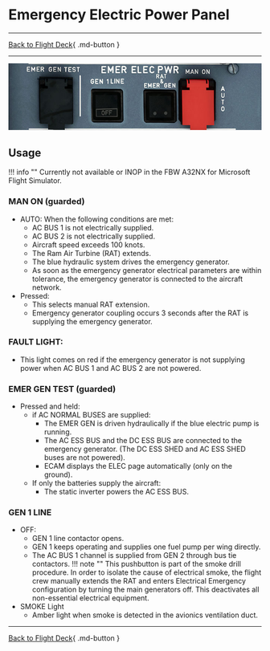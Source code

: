 # Emergency Electric Power Panel

---

[Back to Flight Deck](../index.md){ .md-button }

---

![Emergency Electric Power Panel Panel](../../../assets/a32nx-briefing/overhead-panel/Emergency-electrical.jpg "Emergency Electric Power Panel")

## Usage

!!! info ""
    Currently not available or INOP in the FBW A32NX for Microsoft Flight Simulator.

### MAN ON (guarded)

- AUTO: When the following conditions are met:
    - AC BUS 1 is not electrically supplied.
    - AC BUS 2 is not electrically supplied.
    - Aircraft speed exceeds 100 knots.
    - The Ram Air Turbine (RAT) extends.
    - The blue hydraulic system drives the emergency generator.
    - As soon as the emergency generator electrical parameters are within tolerance, the emergency generator is connected to the aircraft network.
- Pressed:
    - This selects manual RAT extension.
    - Emergency generator coupling occurs 3 seconds after the RAT is supplying the emergency generator.

### FAULT LIGHT:

- This light comes on red if the emergency generator is not supplying power when AC BUS 1 and AC BUS 2 are not powered.

### EMER GEN TEST (guarded)

- Pressed and held:
    - if AC NORMAL BUSES are supplied:
        - The EMER GEN is driven hydraulically if the blue electric pump is running.
        - The AC ESS BUS and the DC ESS BUS are connected to the emergency generator. (The DC ESS SHED and AC ESS SHED buses are not powered).
        - ECAM displays the ELEC page automatically (only on the ground).
    - If only the batteries supply the aircraft:
        - The static inverter powers the AC ESS BUS.

### GEN 1 LINE

- OFF:
    - GEN 1 line contactor opens.
    - GEN 1 keeps operating and supplies one fuel pump per wing directly.
    - The AC BUS 1 channel is supplied from GEN 2 through bus tie contactors.
    !!! note ""
        This pushbutton is part of the smoke drill procedure. In order to isolate the cause of electrical smoke, the flight crew manually extends the RAT and enters Electrical Emergency configuration by turning the main generators off. This deactivates all non-essential electrical equipment.
- SMOKE Light
    - Amber light when smoke is detected in the avionics ventilation duct.


---

[Back to Flight Deck](../index.md){ .md-button }
